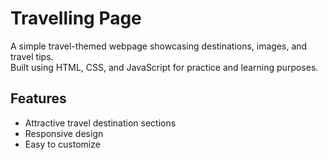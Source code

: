 # Travelling Page

A simple travel-themed webpage showcasing destinations, images, and travel tips.  
Built using HTML, CSS, and JavaScript for practice and learning purposes.

## Features
- Attractive travel destination sections
- Responsive design
- Easy to customize
